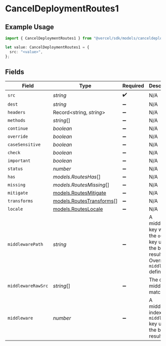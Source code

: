 # CancelDeploymentRoutes1

## Example Usage

```typescript
import { CancelDeploymentRoutes1 } from "@vercel/sdk/models/canceldeploymentop.js";

let value: CancelDeploymentRoutes1 = {
  src: "<value>",
};
```

## Fields

| Field                                                                                                 | Type                                                                                                  | Required                                                                                              | Description                                                                                           |
| ----------------------------------------------------------------------------------------------------- | ----------------------------------------------------------------------------------------------------- | ----------------------------------------------------------------------------------------------------- | ----------------------------------------------------------------------------------------------------- |
| `src`                                                                                                 | *string*                                                                                              | :heavy_check_mark:                                                                                    | N/A                                                                                                   |
| `dest`                                                                                                | *string*                                                                                              | :heavy_minus_sign:                                                                                    | N/A                                                                                                   |
| `headers`                                                                                             | Record<string, *string*>                                                                              | :heavy_minus_sign:                                                                                    | N/A                                                                                                   |
| `methods`                                                                                             | *string*[]                                                                                            | :heavy_minus_sign:                                                                                    | N/A                                                                                                   |
| `continue`                                                                                            | *boolean*                                                                                             | :heavy_minus_sign:                                                                                    | N/A                                                                                                   |
| `override`                                                                                            | *boolean*                                                                                             | :heavy_minus_sign:                                                                                    | N/A                                                                                                   |
| `caseSensitive`                                                                                       | *boolean*                                                                                             | :heavy_minus_sign:                                                                                    | N/A                                                                                                   |
| `check`                                                                                               | *boolean*                                                                                             | :heavy_minus_sign:                                                                                    | N/A                                                                                                   |
| `important`                                                                                           | *boolean*                                                                                             | :heavy_minus_sign:                                                                                    | N/A                                                                                                   |
| `status`                                                                                              | *number*                                                                                              | :heavy_minus_sign:                                                                                    | N/A                                                                                                   |
| `has`                                                                                                 | *models.RoutesHas*[]                                                                                  | :heavy_minus_sign:                                                                                    | N/A                                                                                                   |
| `missing`                                                                                             | *models.RoutesMissing*[]                                                                              | :heavy_minus_sign:                                                                                    | N/A                                                                                                   |
| `mitigate`                                                                                            | [models.RoutesMitigate](../models/routesmitigate.md)                                                  | :heavy_minus_sign:                                                                                    | N/A                                                                                                   |
| `transforms`                                                                                          | [models.RoutesTransforms](../models/routestransforms.md)[]                                            | :heavy_minus_sign:                                                                                    | N/A                                                                                                   |
| `locale`                                                                                              | [models.RoutesLocale](../models/routeslocale.md)                                                      | :heavy_minus_sign:                                                                                    | N/A                                                                                                   |
| `middlewarePath`                                                                                      | *string*                                                                                              | :heavy_minus_sign:                                                                                    | A middleware key within the `output` key under the build result. Overrides a `middleware` definition. |
| `middlewareRawSrc`                                                                                    | *string*[]                                                                                            | :heavy_minus_sign:                                                                                    | The original middleware matchers.                                                                     |
| `middleware`                                                                                          | *number*                                                                                              | :heavy_minus_sign:                                                                                    | A middleware index in the `middleware` key under the build result                                     |